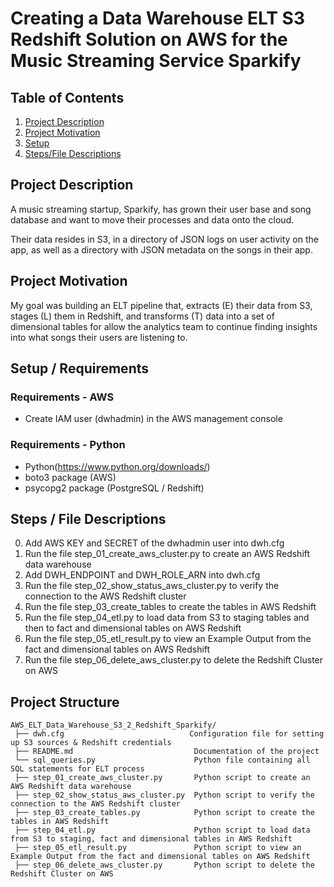 # Creating a Data Warehouse ELT S3 Redshift Solution on AWS for the Music Streaming Service Sparkify


## Table of Contents
1. [Project Description](#Project-Description)
2. [Project Motivation](#Project-Motivation)
3. [Setup](#Installation)
4. [Steps/File Descriptions](#File-Descriptions)


## Project Description 

A music streaming startup, Sparkify, has grown their user base and song database and want to move their processes and data onto the cloud. 

Their data resides in S3, in a directory of JSON logs on user activity on the app, as well as a directory with JSON metadata on the songs in their app.

## Project Motivation

My goal was building an ELT pipeline that, extracts (E) their data from S3, stages (L) them in Redshift, and transforms (T) data into a set of dimensional tables 
for allow the analytics team to continue finding insights into what songs their users are listening to.

## Setup / Requirements

### Requirements - AWS 

* Create IAM user (dwhadmin) in the AWS management console 

### Requirements - Python

* Python(https://www.python.org/downloads/)
* boto3 package (AWS) 
* psycopg2 package (PostgreSQL / Redshift)

## Steps / File Descriptions

0. Add AWS KEY and SECRET of the dwhadmin user into dwh.cfg
1. Run the file step_01_create_aws_cluster.py to create an AWS Redshift data warehouse
2. Add DWH_ENDPOINT and DWH_ROLE_ARN into dwh.cfg 
3. Run the file step_02_show_status_aws_cluster.py to verify the connection to the AWS Redshift cluster
4. Run the file step_03_create_tables to create the tables in AWS Redshift
5. Run the file step_04_etl.py to load data from S3 to staging tables and then to fact and dimensional tables on AWS Redshift
6. Run the file step_05_etl_result.py to view an Example Output from the fact and dimensional tables on AWS Redshift
7. Run the file step_06_delete_aws_cluster.py to delete the Redshift Cluster on AWS

## Project Structure

```
AWS_ELT_Data_Warehouse_S3_2_Redshift_Sparkify/
 ├── dwh.cfg                            Configuration file for setting up S3 sources & Redshift credentials
 ├── README.md                           Documentation of the project
 └── sql_queries.py                      Python file containing all SQL statements for ELT process
 ├── step_01_create_aws_cluster.py       Python script to create an AWS Redshift data warehouse
 ├── step_02_show_status_aws_cluster.py  Python script to verify the connection to the AWS Redshift cluster
 ├── step_03_create_tables.py            Python script to create the tables in AWS Redshift
 ├── step_04_etl.py                      Python script to load data from S3 to staging, fact and dimensional tables in AWS Redshift
 ├── step_05_etl_result.py               Python script to view an Example Output from the fact and dimensional tables on AWS Redshift
 ├── step_06_delete_aws_cluster.py       Python script to delete the Redshift Cluster on AWS
